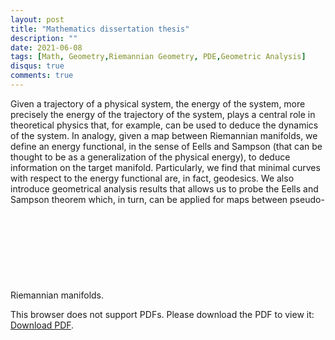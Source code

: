 ```yaml
---
layout: post
title: "Mathematics dissertation thesis"
description: ""
date: 2021-06-08
tags: [Math, Geometry,Riemannian Geometry, PDE,Geometric Analysis]
disqus: true
comments: true
---
```

Given a trajectory of a physical system, the energy of the system, more precisely the energy of the
trajectory of the system, plays a central role in theoretical physics that, for example, can be used
to deduce the dynamics of the system. In analogy, given a map between Riemannian manifolds,
we define an energy functional, in the sense of Eells and Sampson (that can be thought to be as a
generalization of the physical energy), to deduce information on the target manifold. Particularly,
we find that minimal curves with respect to the energy functional are, in fact, geodesics. We also
introduce geometrical analysis results that allows us to probe the Eells and Sampson theorem which,
in turn, can be applied for maps between pseudo-Riemannian manifolds.
<object data="pdfs/Tesis_Matematicas.pdf" type="application/pdf" width="1400px" height="1200px">
    <embed src="pdfs/Tesis_Matematicas.pdf">
        <p>This browser does not support PDFs. Please download the PDF to view it: <a href="pdfs/Weak.pdf">Download PDF</a>.</p>
    </embed>
</object>
